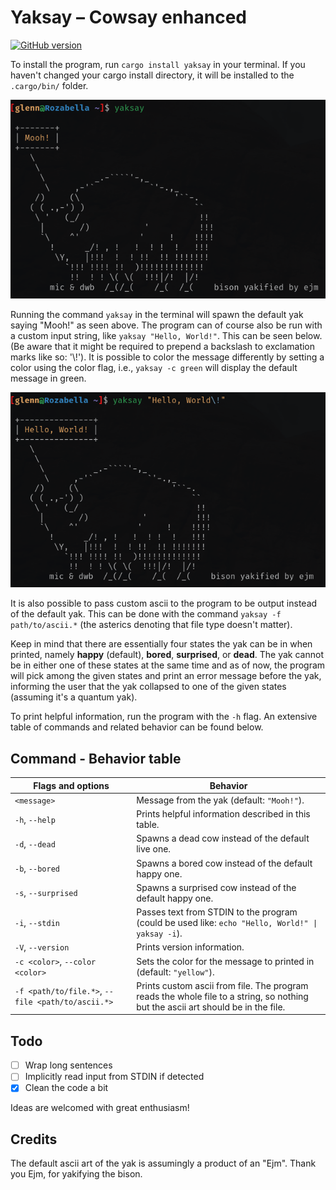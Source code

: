 # Yaksay &ndash; Cowsay enhanced

[![GitHub version](https://img.shields.io/crates/v/yaksay?color=green&style=for-the-badge)](https://crates.io/crates/yaksay)

To install the program, run `cargo install yaksay` in your terminal. If you haven't changed your cargo install directory, it will be installed to the `.cargo/bin/` folder.

![Yaksay default preview](yaksay-preview-default.png)

Running the command `yaksay` in the terminal will spawn the default yak saying "Mooh!" as seen above. The program can of course also be run with a custom input string, like `yaksay "Hello, World!"`. This can be seen below. (Be aware that it might be required to prepend a backslash to exclamation marks like so: '\\!'). It is possible to color the message differently by setting a color using the color flag, i.e., `yaksay -c green` will display the default message in green. 

![Yaksay custom string preview](yaksay-preview-custom_string.png)

It is also possible to pass custom ascii to the program to be output instead of the default yak. This can be done with the command `yaksay -f path/to/ascii.*` (the asterics denoting that file type doesn't matter). 

Keep in mind that there are essentially four states the yak can be in when printed, namely **happy** (default), **bored**, **surprised**, or **dead**. The yak cannot be in either one of these states at the same time and as of now, the program will pick among the given states and print an error message before the yak, informing the user that the yak collapsed to one of the given states (assuming it's a quantum yak).

To print helpful information, run the program with the `-h` flag. An extensive table of commands and related behavior can be found below.

## Command - Behavior table

| Flags and options                                | Behavior                                                                                                                        |
|--------------------------------------------------|---------------------------------------------------------------------------------------------------------------------------------|
| `<message>`                                      | Message from the yak (default: `"Mooh!"`).                                                                                      |
| `-h`, `--help`                                   | Prints helpful information described in this table.                                                                             |
| `-d`, `--dead`                                   | Spawns a dead cow instead of the default live one.                                                                              |
| `-b`, `--bored`                                  | Spawns a bored cow instead of the default happy one.                                                                            |
| `-s`, `--surprised`                              | Spawns a surprised cow instead of the default happy one.                                                                        |
| `-i`, `--stdin`                                  | Passes text from STDIN to the program (could be used like: `echo "Hello, World!" \| yaksay -i`).                                |
| `-V`, `--version`                                | Prints version information.                                                                                                     |
| `-c <color>`, `--color <color>`                  | Sets the color for the message to printed in (default: `"yellow"`).                                                             |
| `-f <path/to/file.*>`, `--file <path/to/ascii.*>`| Prints custom ascii from file. The program reads the whole file to a string, so nothing but the ascii art should be in the file.|

## Todo

- [ ] Wrap long sentences
- [ ] Implicitly read input from STDIN if detected
- [x] Clean the code a bit

Ideas are welcomed with great enthusiasm!

## Credits

The default ascii art of the yak is assumingly a product of an "Ejm". Thank you Ejm, for yakifying the bison.


